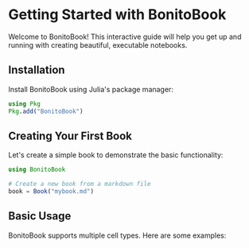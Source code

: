 # Getting Started with BonitoBook

Welcome to BonitoBook! This interactive guide will help you get up and running with creating beautiful, executable notebooks.

## Installation

Install BonitoBook using Julia's package manager:

```julia
using Pkg
Pkg.add("BonitoBook")
```

## Creating Your First Book

Let's create a simple book to demonstrate the basic functionality:

```julia
using BonitoBook

# Create a new book from a markdown file
book = Book("mybook.md")
```

## Basic Usage

BonitoBook supports multiple cell types. Here are some examples:

